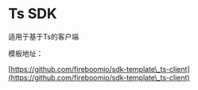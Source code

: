 # Ts SDK

适用于基于Ts的客户端



模板地址：

[https://github.com/fireboomio/sdk-template\_ts-client](https://github.com/fireboomio/sdk-template\_ts-client)
